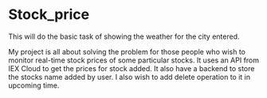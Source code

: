 # Stock_price
This will do the basic task of showing the weather for the city entered.

My project is all about solving the problem for those people who wish to monitor real-time stock prices of some particular stocks. It uses an API from IEX Cloud to get the prices for stock added. It also have a backend to store the stocks name added by user.
I also wish to add delete operation to it in upcoming time.
